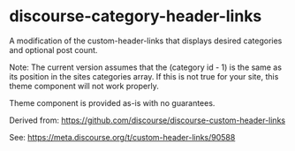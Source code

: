 # discourse-category-header-links

A modification of the custom-header-links that displays desired categories and optional post count.

Note: The current version assumes that the (category id - 1) is the same as its position in the sites categories array. If this is not true for your site, this theme component will not work properly.

Theme component is provided as-is with no guarantees.

Derived from: https://github.com/discourse/discourse-custom-header-links

See: https://meta.discourse.org/t/custom-header-links/90588
